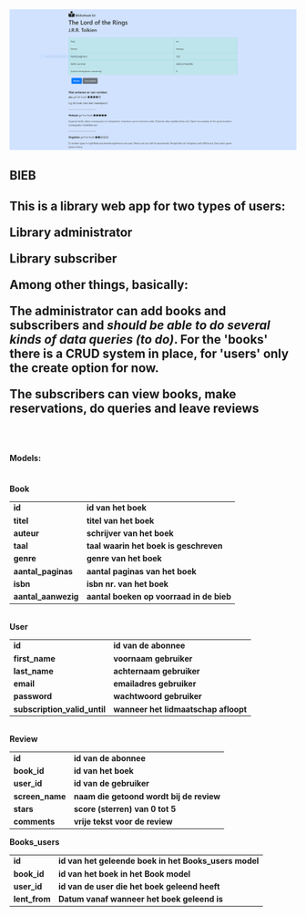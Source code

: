 <img src="public/pictures/bieb.PNG" alt="screenshot">

<h2>BIEB<h2>

<p>This is a library web app for two types of users:</p>

<p>Library administrator</p>
<p>Library subscriber</p>

<p>Among other things, basically:</p>
<p>The administrator can add books and subscribers and <i>should be able to do several kinds of data queries (to do)</i>. For the 'books' there is a CRUD system in place, for 'users' only the create option for now.</p>
<p>The subscribers can view books, make reservations, do queries and leave reviews</p>
<br>

<h4>Models:<h4>
<br>
<b>Book</b>
<table>
<tr><td>id</td><td>id van het boek</td></tr>
<tr><td>titel</td><td>titel van het boek</td></tr>
<tr><td>auteur</td><td>schrijver van het boek</td></tr>
<tr><td>taal</td><td>taal waarin het boek is geschreven</td></tr>
<tr><td>genre</td><td>genre van het boek</td><tr>
<tr><td>aantal_paginas</td><td>aantal paginas van het boek</td></tr>
<tr><td>isbn</td><td>isbn nr. van het boek</td></tr>
<tr><td>aantal_aanwezig</td><td>aantal boeken op voorraad in de bieb</td></tr>
</table>
<br>
<b>User</b>
<table>
<tr><td>id</td><td>id van de abonnee</td></tr>
<tr><td>first_name</td><td>voornaam gebruiker</td></tr>
<tr><td>last_name</td><td>achternaam gebruiker</td></tr>
<tr><td>email</td><td>emailadres gebruiker</td></tr>
<tr><td>password</td><td>wachtwoord gebruiker</td></tr>
<tr><td>subscription_valid_until</td><td>wanneer het lidmaatschap afloopt</td></tr>
</table>
<br>
<b>Review</b>
<table>
<tr><td>id</td><td>id van de abonnee</td></tr>
<tr><td>book_id</td><td>id van het boek</td></tr>
<tr><td>user_id</td><td>id van de gebruiker</td></tr>
<tr><td>screen_name</td><td>naam die getoond wordt bij de review</td></tr>
<tr><td>stars</td><td>score (sterren) van 0 tot 5</td></tr>
<tr><td>comments</td><td>vrije tekst voor de review</td></tr>
</table>
<b>Books_users</b>
<table>
<tr><td>id</td><td>id van het geleende boek in het Books_users model</td></tr>
<tr><td>book_id</td><td>id van het boek in het Book model</td></tr>
<tr><td>user_id</td><td>id van de user die het boek geleend heeft</td></tr>
<tr><td>lent_from</td><td>Datum vanaf wanneer het boek geleend is</td></tr>
</table>